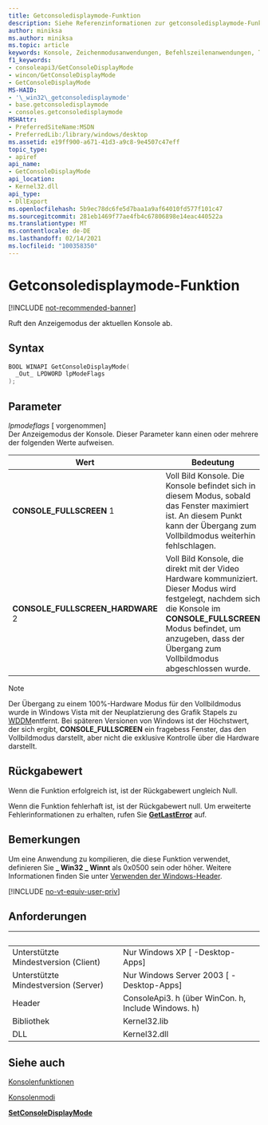 ```yaml
---
title: Getconsoledisplaymode-Funktion
description: Siehe Referenzinformationen zur getconsoledisplaymode-Funktion, die den Anzeigemodus der aktuellen Konsole abruft.
author: miniksa
ms.author: miniksa
ms.topic: article
keywords: Konsole, Zeichenmodusanwendungen, Befehlszeilenanwendungen, Terminalanwendungen, Konsolen-API
f1_keywords:
- consoleapi3/GetConsoleDisplayMode
- wincon/GetConsoleDisplayMode
- GetConsoleDisplayMode
MS-HAID:
- '\_win32\_getconsoledisplaymode'
- base.getconsoledisplaymode
- consoles.getconsoledisplaymode
MSHAttr:
- PreferredSiteName:MSDN
- PreferredLib:/library/windows/desktop
ms.assetid: e19ff900-a671-41d3-a9c8-9e4507c47eff
topic_type:
- apiref
api_name:
- GetConsoleDisplayMode
api_location:
- Kernel32.dll
api_type:
- DllExport
ms.openlocfilehash: 5b9ec78dc6fe5d7baa1a9af64010fd577f101c47
ms.sourcegitcommit: 281eb1469f77ae4fb4c67806898e14eac440522a
ms.translationtype: MT
ms.contentlocale: de-DE
ms.lasthandoff: 02/14/2021
ms.locfileid: "100358350"
---
```

# <a name="getconsoledisplaymode-function"></a>Getconsoledisplaymode-Funktion

[!INCLUDE [not-recommended-banner](./includes/not-recommended-banner.md)]

Ruft den Anzeigemodus der aktuellen Konsole ab.

## <a name="syntax"></a>Syntax

```C
BOOL WINAPI GetConsoleDisplayMode(
  _Out_ LPDWORD lpModeFlags
);
```

## <a name="parameters"></a>Parameter

*lpmodeflags* \[ vorgenommen\]  
Der Anzeigemodus der Konsole. Dieser Parameter kann einen oder mehrere der folgenden Werte aufweisen.

| Wert | Bedeutung |
|-|-|
| **CONSOLE_FULLSCREEN** 1 | Voll Bild Konsole. Die Konsole befindet sich in diesem Modus, sobald das Fenster maximiert ist. An diesem Punkt kann der Übergang zum Vollbildmodus weiterhin fehlschlagen. |
| **CONSOLE_FULLSCREEN_HARDWARE** 2 | Voll Bild Konsole, die direkt mit der Video Hardware kommuniziert. Dieser Modus wird festgelegt, nachdem sich die Konsole im **CONSOLE_FULLSCREEN** Modus befindet, um anzugeben, dass der Übergang zum Vollbildmodus abgeschlossen wurde. |

> [!NOTE]
> Der Übergang zu einem 100%-Hardware Modus für den Vollbildmodus wurde in Windows Vista mit der Neuplatzierung des Grafik Stapels zu [WDDM](//windows-hardware/drivers/display/introduction-to-the-windows-vista-and-later-display-driver-model)entfernt. Bei späteren Versionen von Windows ist der Höchstwert, der sich ergibt, **CONSOLE_FULLSCREEN** ein fragebess Fenster, das den Vollbildmodus darstellt, aber nicht die exklusive Kontrolle über die Hardware darstellt.

## <a name="return-value"></a>Rückgabewert

Wenn die Funktion erfolgreich ist, ist der Rückgabewert ungleich Null.

Wenn die Funktion fehlerhaft ist, ist der Rückgabewert null. Um erweiterte Fehlerinformationen zu erhalten, rufen Sie [**GetLastError**](/windows/win32/api/errhandlingapi/nf-errhandlingapi-getlasterror) auf.

## <a name="remarks"></a>Bemerkungen

Um eine Anwendung zu kompilieren, die diese Funktion verwendet, definieren Sie **\_ Win32 \_ Winnt** als 0x0500 sein oder höher. Weitere Informationen finden Sie unter [Verwenden der Windows-Header](/windows/win32/winprog/using-the-windows-headers).

[!INCLUDE [no-vt-equiv-user-priv](./includes/no-vt-equiv-user-priv.md)]

## <a name="requirements"></a>Anforderungen

| &nbsp; | &nbsp; |
|-|-|
| Unterstützte Mindestversion (Client) | Nur Windows XP \[ -Desktop-Apps\] |
| Unterstützte Mindestversion (Server) | Nur Windows Server 2003 \[ -Desktop-Apps\] |
| Header | ConsoleApi3. h (über WinCon. h, Include Windows. h) |
| Bibliothek | Kernel32.lib |
| DLL | Kernel32.dll |

## <a name="see-also"></a>Siehe auch

[Konsolenfunktionen](console-functions.md)

[Konsolenmodi](console-modes.md)

[**SetConsoleDisplayMode**](setconsoledisplaymode.md)